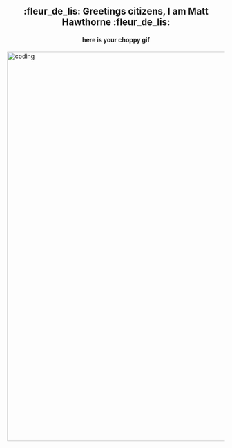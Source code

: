 <h2 align="center"> :fleur_de_lis: Greetings citizens, I am Matt Hawthorne :fleur_de_lis:  </h2>
<h4 align="center"> here is your choppy gif </h4>

<img align="center" alt="coding" width="900" src="https://i.pinimg.com/originals/f7/d0/6f/f7d06fdbddcfb5df6ae6ae0f06d49c77.gif">

